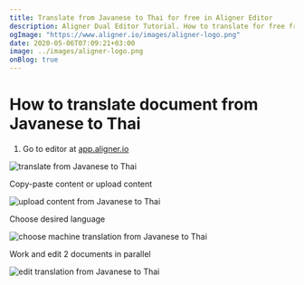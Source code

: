 ```yaml
---
title: Translate from Javanese to Thai for free in Aligner Editor
description: Aligner Dual Editor Tutorial. How to translate for free from Javanese to Thai. Aligner is multilingual document management platform. 
ogImage: "https://www.aligner.io/images/aligner-logo.png"
date: 2020-05-06T07:09:21+03:00
image: ../images/aligner-logo.png
onBlog: true
---
```


# How to translate document from Javanese to Thai

1. Go to editor at [app.aligner.io](https://app.aligner.io "Aligner App web page")

![translate from Javanese to Thai](../aligner-blank-editor.png "translate from Javanese to Thai")

Copy-paste content or upload content

![upload content from Javanese to Thai](../aligner-uploaded-document.png "upload content from Javanese to Thai")

Choose desired language

![choose machine translation from Javanese to Thai](../aligner-language-dropdown.png "choose machine translation from Javanese to Thai")

Work and edit 2 documents in parallel

![edit translation from Javanese to Thai](../aligner-double-sitded-editor.png "edit translation from Javanese to Thai")

